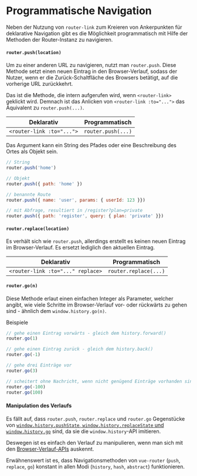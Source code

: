 # Programmatische Navigation

Neben der Nutzung von `router-link` zum Kreieren von Ankerpunkten für deklarative Navigation gibt es die Möglichkeit programmatisch mit Hilfe der Methoden der Router-Instanz zu navigieren.

#### `router.push(location)`

Um zu einer anderen URL zu navigieren, nutzt man `router.push`. Diese Methode setzt einen neuen Eintrag in den Browser-Verlauf, sodass der Nutzer, wenn er die Zurück-Schaltfläche des Browsers betätigt, auf die vorherige URL zurückkehrt.

Das ist die Methode, die intern aufgerufen wird, wenn `<router-link>` geklickt wird. Demnach ist das Anlicken von `<router-link :to="...">` das Äquivalent zu `router.push(...)`.

| Deklarativ | Programmatisch |
|-------------|--------------|
| `<router-link :to="...">` | `router.push(...)` |

Das Argument kann ein String des Pfades oder eine Beschreibung des Ortes als Objekt sein.

``` js
// String
router.push('home')

// Objekt
router.push({ path: 'home' })

// benannte Route
router.push({ name: 'user', params: { userId: 123 }})

// mit Abfrage, resultiert in /register?plan=private
router.push({ path: 'register', query: { plan: 'private' }})
```

#### `router.replace(location)`

Es verhält sich wie `router.push`, allerdings erstellt es keinen neuen Eintrag im Browser-Verlauf. Es ersetzt lediglich den aktuellen Eintrag.

| Deklarativ | Programmatisch |
|-------------|--------------|
| `<router-link :to="..." replace>` | `router.replace(...)` |


#### `router.go(n)`

Diese Methode erlaut einen einfachen Integer als Parameter, welcher angibt, wie viele Schritte im Browser-Verlauf vor- oder rückwärts zu gehen sind - ähnlich dem `window.history.go(n)`.

Beispiele

``` js
// gehe einen Eintrag vorwärts - gleich dem history.forward()
router.go(1)

// gehe einen Eintrag zurück - gleich dem history.back()
router.go(-1)

// gehe drei Einträge vor
router.go(3)

// scheitert ohne Nachricht, wenn nicht genügend Einträge vorhanden sind
router.go(-100)
router.go(100)
```

#### Manipulation des Verlaufs

Es fällt auf, dass `router.push`, `router.replace` und `router.go` Gegenstücke von [`window.history.pushState`, `window.history.replaceState` und `window.history.go`](https://developer.mozilla.org/de/docs/Web/API/History) sind, da sie die `window.history`-API imitieren.

Deswegen ist es einfach den Verlauf zu manipulieren, wenn man sich mit den [Browser-Verlauf-APIs](https://developer.mozilla.org/de/docs/Web/Guide/DOM/Manipulating_the_browser_history)
auskennt.

Erwähnenswert ist es, dass Navigationsmethoden von `vue-router` (`push`, `replace`, `go`) konstant in allen Modi (`history`, `hash`, `abstract`) funktionieren.
